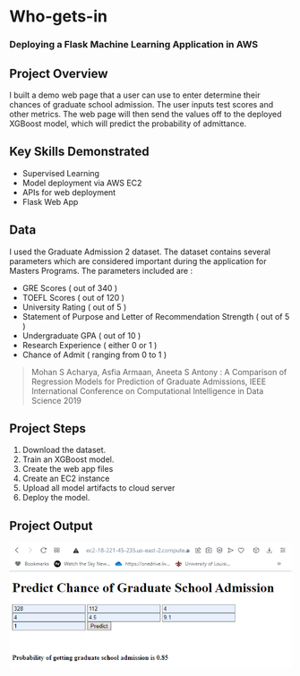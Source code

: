 # Who-gets-in
### Deploying a Flask Machine Learning Application in AWS

## Project Overview
I built a demo web page that a user can use to enter determine their chances of graduate school admission. The user inputs test scores and other metrics. The web page will then send the values off to the deployed XGBoost model, which will predict the probability of admittance. 

## Key Skills Demonstrated
* Supervised Learning
* Model deployment via AWS EC2
* APIs for web deployment
* Flask Web App

## Data
I used the Graduate Admission 2 dataset. The dataset contains several parameters which are considered important during the application for Masters Programs.
The parameters included are :

* GRE Scores ( out of 340 )
* TOEFL Scores ( out of 120 )
* University Rating ( out of 5 )
* Statement of Purpose and Letter of Recommendation Strength ( out of 5 )
* Undergraduate GPA ( out of 10 )
* Research Experience ( either 0 or 1 )
* Chance of Admit ( ranging from 0 to 1 )

> Mohan S Acharya, Asfia Armaan, Aneeta S Antony : A Comparison of Regression Models for Prediction of Graduate Admissions, IEEE International Conference on Computational Intelligence in Data Science 2019


## Project Steps

1. Download the dataset.
2. Train an XGBoost model.
3. Create the web app files
4. Create an EC2 instance
5. Upload all model artifacts to cloud server
6. Deploy the model.

## Project Output
<img src="output.png">

